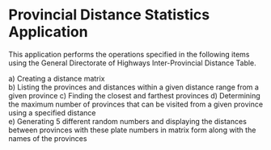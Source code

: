 # Provincial Distance Statistics Application

This application performs the operations specified in the following items using the General Directorate of Highways Inter-Provincial Distance Table.

a) Creating a distance matrix  
b) Listing the provinces and distances within a given distance range from a given province
c) Finding the closest and farthest provinces
d) Determining the maximum number of provinces that can be visited from a given province using a specified distance  
e) Generating 5 different random numbers and displaying the distances between provinces with these plate numbers in matrix form along with the names of the provinces
